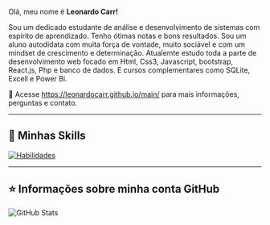 Olá, meu nome é <strong>Leonardo Carr!</strong>

> 
Sou um dedicado estudante de análise e desenvolvimento de sistemas com espírito de aprendizado. Tenho ótimas notas e bons resultados.
Sou um aluno autodidata com muita força de vontade, muito sociável e com um mindset de crescimento e determinação.
Atualemte estudo toda a parte de desenvolvimento web focado em Html, Css3, Javascript, bootstrap, React.js, Php e banco de dados. E cursos complementares como SQLite, Excell e Power Bi.


💬 Acesse https://leonardocarr.github.io/main/ para mais informações, perguntas e contato.

----

## 🚀 Minhas Skills

[![Habilidades](https://skillicons.dev/icons?i=py,postgres,html,css,wasm)](https://skillicons.dev)

---

## ⭐ Informações sobre minha conta GitHub
![GitHub Stats](https://github-readme-stats.vercel.app/api?username=pmarcelojr&show_icons=true)
